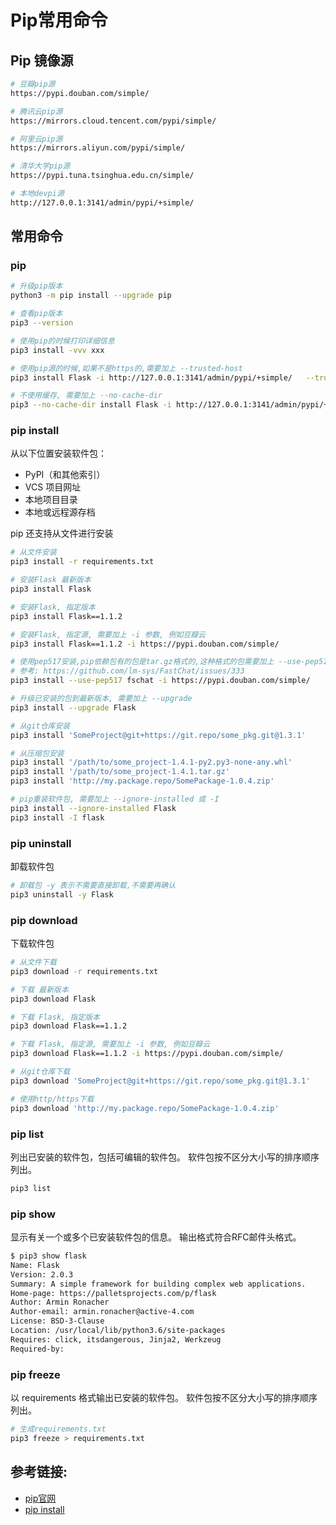 # Pip常用命令

## Pip 镜像源

```bash
# 豆瓣pip源
https://pypi.douban.com/simple/

# 腾讯云pip源
https://mirrors.cloud.tencent.com/pypi/simple/

# 阿里云pip源
https://mirrors.aliyun.com/pypi/simple/

# 清华大学pip源
https://pypi.tuna.tsinghua.edu.cn/simple/

# 本地devpi源
http://127.0.0.1:3141/admin/pypi/+simple/ 

```

## 常用命令
### pip
```bash
# 升级pip版本
python3 -m pip install --upgrade pip

# 查看pip版本
pip3 --version

# 使用pip的时候打印详细信息
pip3 install -vvv xxx

# 使用pip源的时候,如果不是https的,需要加上 --trusted-host
pip3 install Flask -i http://127.0.0.1:3141/admin/pypi/+simple/   --trusted-host 127.0.0.1

# 不使用缓存, 需要加上 --no-cache-dir
pip3 --no-cache-dir install Flask -i http://127.0.0.1:3141/admin/pypi/+simple/   --trusted-host 127.0.0.1

```

### pip install
从以下位置安装软件包：

- PyPI（和其他索引）
- VCS 项目网址
- 本地项目目录
- 本地或远程源存档

pip 还支持从文件进行安装

```bash
# 从文件安装
pip3 install -r requirements.txt

# 安装Flask 最新版本
pip3 install Flask

# 安装Flask, 指定版本
pip3 install Flask==1.1.2

# 安装Flask, 指定源, 需要加上 -i 参数, 例如豆瓣云
pip3 install Flask==1.1.2 -i https://pypi.douban.com/simple/

# 使用pep517安装,pip依赖包有的包是tar.gz格式的,这种格式的包需要加上 --use-pep517
# 参考: https://github.com/lm-sys/FastChat/issues/333
pip3 install --use-pep517 fschat -i https://pypi.douban.com/simple/

# 升级已安装的包到最新版本, 需要加上 --upgrade
pip3 install --upgrade Flask

# 从git仓库安装
pip3 install 'SomeProject@git+https://git.repo/some_pkg.git@1.3.1'

# 从压缩包安装
pip3 install '/path/to/some_project-1.4.1-py2.py3-none-any.whl'
pip3 install '/path/to/some_project-1.4.1.tar.gz'
pip3 install 'http://my.package.repo/SomePackage-1.0.4.zip'

# pip重装软件包, 需要加上 --ignore-installed 或 -I
pip3 install --ignore-installed Flask
pip3 install -I flask
```

### pip uninstall
卸载软件包
```bash
# 卸载包 -y 表示不需要直接卸载,不需要再确认
pip3 uninstall -y Flask
```

### pip download
下载软件包
```bash
# 从文件下载
pip3 download -r requirements.txt

# 下载 最新版本
pip3 download Flask

# 下载 Flask, 指定版本
pip3 download Flask==1.1.2

# 下载 Flask, 指定源, 需要加上 -i 参数, 例如豆瓣云
pip3 download Flask==1.1.2 -i https://pypi.douban.com/simple/

# 从git仓库下载
pip3 download 'SomeProject@git+https://git.repo/some_pkg.git@1.3.1'

# 使用http/https下载
pip3 download 'http://my.package.repo/SomePackage-1.0.4.zip'

```

### pip list
列出已安装的软件包，包括可编辑的软件包。
软件包按不区分大小写的排序顺序列出。
```bash
pip3 list
```

### pip show
显示有关一个或多个已安装软件包的信息。
输出格式符合RFC邮件头格式。
```bash
$ pip3 show flask
Name: Flask
Version: 2.0.3
Summary: A simple framework for building complex web applications.
Home-page: https://palletsprojects.com/p/flask
Author: Armin Ronacher
Author-email: armin.ronacher@active-4.com
License: BSD-3-Clause
Location: /usr/local/lib/python3.6/site-packages
Requires: click, itsdangerous, Jinja2, Werkzeug
Required-by: 
```

### pip freeze
以 requirements 格式输出已安装的软件包。
软件包按不区分大小写的排序顺序列出。
```bash
# 生成requirements.txt
pip3 freeze > requirements.txt
```



## 参考链接:

- [pip官网](https://pip.pypa.io/en/stable/user_guide/)
- [pip install](https://pip.pypa.io/en/stable/cli/pip_install/)
